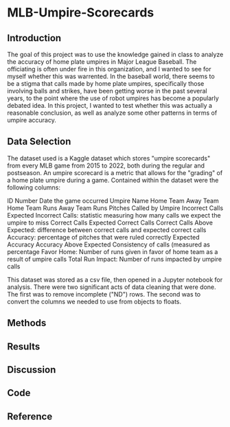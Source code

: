 # MLB-Umpire-Scorecards

## Introduction
The goal of this project was to use the knowledge gained in class to analyze the accuracy of home plate umpires in Major League Baseball. The officiating is often under 
fire in this organization, and I wanted to see for myself whether this was warrented. In the baseball world, there seems to be a stigma that calls made by home plate
umpires, specifically those involving balls and strikes, have been getting worse in the past several years, to the point where the use of robot umpires has become a 
popularly debated idea. In this project, I wanted to test whether this was actually a reasonable conclusion, as well as analyze some other patterns in terms of umpire
accuracy.

## Data Selection
The dataset used is a Kaggle dataset which stores "umpire scorecards" from every MLB game from 2015 to 2022, both during the regular and postseason. An umpire scorecard
is a metric that allows for the "grading" of a home plate umpire during a game. Contained within the dataset were the following columns:

ID Number
Date the game occurred
Umpire Name
Home Team
Away Team
Home Team Runs
Away Team Runs
Pitches Called by Umpire
Incorrect Calls
Expected Incorrect Calls: statistic measuring how many calls we expect the umpire to miss
Correct Calls
Expected Correct Calls
Correct Calls Above Expected: difference between correct calls and expected correct calls
Accuracy: percentage of pitches that were ruled correctly
Expected Accuracy
Accuracy Above Expected
Consistency of calls (measured as percentage
Favor Home: Number of runs given in favor of home team as a result of umpire calls
Total Run Impact: Number of runs impacted by umpire calls

This dataset was stored as a csv file, then opened in a Jupyter notebook for analysis. There were two significant acts of data cleaning that were done. The first was 
to remove incomplete ("ND") rows. The second was to convert the columns we needed to use from objects to floats.

## Methods

## Results

## Discussion

## Code

## Reference
